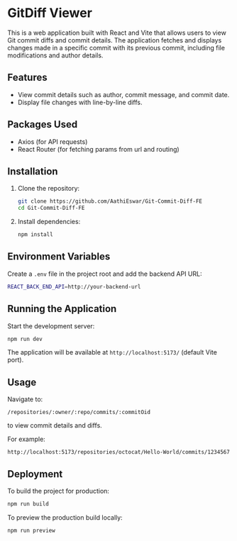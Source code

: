 # GitDiff Viewer

This is a web application built with React and Vite that allows users to view Git commit diffs and commit details. The application fetches and displays changes made in a specific commit with its previous commit, including file modifications and author details.

## Features
- View commit details such as author, commit message, and commit date.
- Display file changes with line-by-line diffs.

## Packages Used
- Axios (for API requests)
- React Router (for fetching params from url and routing)

## Installation

1. Clone the repository:
   ```sh
   git clone https://github.com/AathiEswar/Git-Commit-Diff-FE
   cd Git-Commit-Diff-FE
   ```

2. Install dependencies:
   ```sh
   npm install
   ```

## Environment Variables

Create a `.env` file in the project root and add the backend API URL:
   ```sh
   REACT_BACK_END_API=http://your-backend-url
   ```

## Running the Application

Start the development server:
   ```sh
   npm run dev
   ```

The application will be available at `http://localhost:5173/` (default Vite port).

## Usage

Navigate to:
```
/repositories/:owner/:repo/commits/:commitOid
```
to view commit details and diffs.

For example:
```
http://localhost:5173/repositories/octocat/Hello-World/commits/1234567
```

## Deployment

To build the project for production:
   ```sh
   npm run build
   ```

To preview the production build locally:
   ```sh
   npm run preview
   ```
